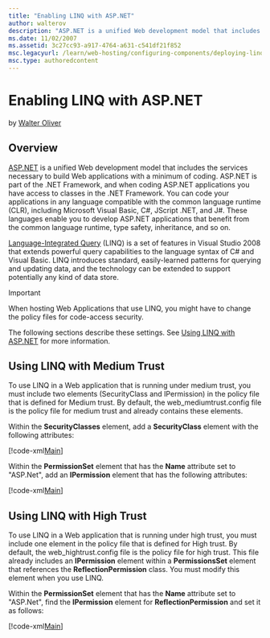 ```yaml
---
title: "Enabling LINQ with ASP.NET"
author: walterov
description: "ASP.NET is a unified Web development model that includes the services necessary to build Web applications with a minimum of coding. ASP.NET is part of the .N..."
ms.date: 11/02/2007
ms.assetid: 3c27cc93-a917-4764-a631-c541df21f852
msc.legacyurl: /learn/web-hosting/configuring-components/deploying-linq-with-net-35
msc.type: authoredcontent
---
```

Enabling LINQ with ASP.NET
====================
by [Walter Oliver](https://github.com/walterov)

## Overview

[ASP.NET](https://msdn.microsoft.com/library/4w3ex9c2.aspx "ASP.NET Overview") is a unified Web development model that includes the services necessary to build Web applications with a minimum of coding. ASP.NET is part of the .NET Framework, and when coding ASP.NET applications you have access to classes in the .NET Framework. You can code your applications in any language compatible with the common language runtime (CLR), including Microsoft Visual Basic, C#, JScript .NET, and J#. These languages enable you to develop ASP.NET applications that benefit from the common language runtime, type safety, inheritance, and so on.

[Language-Integrated Query](https://msdn.microsoft.com/library/bb397926.aspx "LINQ Overview") (LINQ) is a set of features in Visual Studio 2008 that extends powerful query capabilities to the language syntax of C# and Visual Basic. LINQ introduces standard, easily-learned patterns for querying and updating data, and the technology can be extended to support potentially any kind of data store.

> [!IMPORTANT]
> When hosting Web Applications that use LINQ, you might have to change the policy files for code-access security.

The following sections describe these settings. See [Using LINQ with ASP.NET](https://msdn.microsoft.com/library/bb907622.aspx "Using LINQ with ASP.NET") for more information.

## Using LINQ with Medium Trust

To use LINQ in a Web application that is running under medium trust, you must include two elements (SecurityClass and IPermission) in the policy file that is defined for Medium trust. By default, the web\_mediumtrust.config file is the policy file for medium trust and already contains these elements.

Within the **SecurityClasses** element, add a **SecurityClass** element with the following attributes:

[!code-xml[Main](deploying-linq-with-net-35/samples/sample1.xml)]

Within the **PermissionSet** element that has the **Name** attribute set to "ASP.Net", add an **IPermission** element that has the following attributes:

[!code-xml[Main](deploying-linq-with-net-35/samples/sample2.xml)]

## Using LINQ with High Trust

To use LINQ in a Web application that is running under high trust, you must include one element in the policy file that is defined for High trust. By default, the web\_hightrust.config file is the policy file for high trust. This file already includes an **IPermission** element within a **PermissionsSet** element that references the **ReflectionPermission** class. You must modify this element when you use LINQ.

Within the **PermissionSet** element that has the **Name** attribute set to "ASP.Net", find the **IPermission** element for **ReflectionPermission** and set it as follows:

[!code-xml[Main](deploying-linq-with-net-35/samples/sample3.xml)]